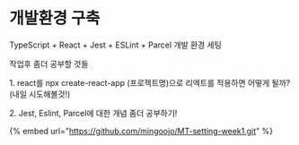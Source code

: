 # 개발환경 구축

TypeScript + React + Jest + ESLint + Parcel 개발 환경 세팅



작업후 좀더 공부할 것들

&#x20;1\. react를 npx create-react-app (프로젝트명)으로 리엑트를 적용하면 어떻게 될까?(내일 시도해볼것!)

&#x20;2\. Jest, Eslint, Parcel에 대한 개념 좀더 공부하기!



{% embed url="https://github.com/mingoojo/MT-setting-week1.git" %}
